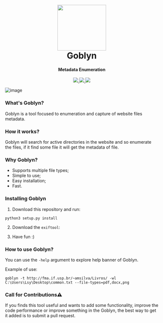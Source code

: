 
<h1 align="center">
  <br>
  <a href="https://github.com/loseys/Goblyn"><img src="https://user-images.githubusercontent.com/61597947/130886015-52e6f5a6-bf78-42bd-bda7-5f862faf2de8.png" width=160 height=150 lt="Goblyn"></a>
  <br>
  Goblyn
  <br>
</h1>

<h4 align="center">Metadata Enumeration</h4>

<p align="center">
  <a href="https://github.com/loseys/Goblyn/">
    <img src="https://img.shields.io/badge/platform-Windows%20%7C%20Linux-yellow">
  </a>
  <a href="https://github.com/loseys/Goblyn/">
    <img src="https://img.shields.io/badge/version-v0.1-red">
  </a>
  <a href="https://github.com/loseys/Goblyn/">
      <img src="https://img.shields.io/badge/python-3.9-green.svg">
  </a>
</p>

![image](https://user-images.githubusercontent.com/61597947/130886515-1cc1291b-0aac-4ca4-82ec-e500215e4775.png)


### What's Goblyn?

Goblyn is a tool focused to enumeration and capture of website files metadata.

### How it works?

Goblyn will search for active directories in the website and so enumerate the files, if it find some file it will get the metadata of file.

### Why Goblyn?

- Supports multiple file types;
- Simple to use;
- Easy installation;
- Fast.

### Installing Goblyn


1. Download this repository and run:
```
python3 setup.py install
```

2. Download the `exiftool`:

3. Have fun :)

### How to use Goblyn?

You can use the `-help` argument to explore help banner of Goblyn.

Example of use:

```
goblyn -t http://fma.if.usp.br/~amsilva/Livros/ -wl C:\Users\Lsy\Desktop\common.txt --file-types=pdf,docx,png
```
### Call for Contributions⚠️

If you finds this tool useful and wants to add some functionality, improve the code performance or improve something in the Goblyn, the best way to get it added is to submit a pull request.

